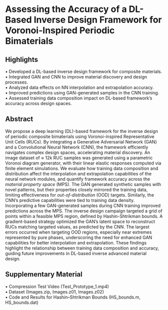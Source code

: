 # Assessing the Accuracy of a DL-Based Inverse Design Framework for Voronoi-Inspired Periodic Bimaterials

## Highlights

• Developed a DL-based inverse design framework for composite materials.<br />
• Integrated GAN and CNN to improve material discovery and design processes.<br />
• Analyzed data effects on NN interpolation and extrapolation accuracy.<br />
• Improved predictions using GAN-generated samples in the CNN training.<br />
• Assessed training data composition impact on DL-based framework’s accuracy across design spaces.<br />

## Abstract

We propose a deep learning (DL)-based framework for the inverse design of periodic composite bimaterials using Voronoi-inspired Representative Unit Cells (RUCs). By integrating a Generative Adversarial Network (GAN) and a Convolutional Neural Network (CNN), the framework efficiently navigates complex design spaces, accelerating material discovery. An image dataset of $\approx$ 12k RUC samples was generated using a parametric Voronoi diagram generator, with their linear elastic responses computed via finite element simulations. We evaluate how training data composition and distribution affect the interpolation and extrapolation capabilities of the neural network modules, and quantify framework accuracy across the *material property space* (MPS). The GAN generated synthetic samples with novel patterns, but their properties closely mirrored the training data, limiting effectiveness for *out-of-distribution* (OOD) targets.
Similarly, the CNN’s predictive capabilities were tied to training data density. Incorporating a few GAN-generated samples during CNN training improved predictions across the MPS. The inverse design campaign targeted a grid of points within a feasible MPS region, defined by Hashin-Shtrikman bounds. A gradient-based strategy optimized the GAN’s latent space to reconstruct RUCs matching targeted values, as predicted by the CNN. The largest errors occurred when targeting OOD regions, especially near extremes represented by pure phases, underscoring the need for enhanced GAN capabilities for better interpolation and extrapolation. These findings highlight the relationship between training data composition and accuracy, guiding future improvements in DL-based inverse advanced material design.

## Supplementary Material 

• Compression Test Video (Test_Prototype_1.mp4) <br />
• Dataset (Images.zip, Images.z01, Images.z02)<br />
• Code and Results for Hashin–Shtrikman Bounds (HS_bounds.m, HS_bounds.dat)<br />


